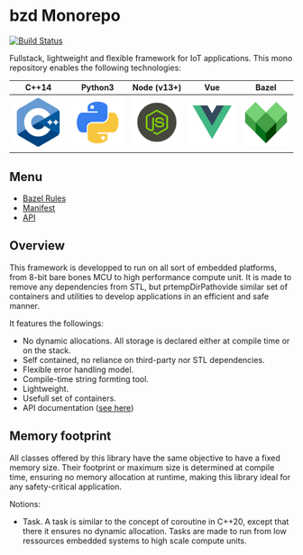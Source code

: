 # bzd Monorepo

[![Build Status](https://travis-ci.org/blaizard/cpp-async.svg?branch=master)](https://travis-ci.org/blaizard/cpp-async)

Fullstack, lightweight and flexible framework for IoT applications.
This mono repository enables the following technologies:

|C++14                         |Python3                          |Node (v13+)                    | Vue                          |Bazel                           |
|:----------------------------:|:-------------------------------:|:-----------------------------:|:----------------------------:|:------------------------------:|
|![](./docs/assets/png/cpp.png)|![](./docs/assets/png/python.png)|![](./docs/assets/png/node.png)|![](./docs/assets/png/vue.png)|![](./docs/assets/png/bazel.png)|

## Menu

- [Bazel Rules](./docs/bazel_rules.md)
- [Manifest](./docs/manifest.md)
- [API](./docs/api/cc/index.md)

## Overview

This framework is developped to run on all sort of embedded platforms, from 8-bit bare bones MCU to high performance compute unit.
It is made to remove any dependencies from STL, but prtempDirPathovide similar set of containers and utilities to develop applications in an
efficient and safe manner.

It features the followings:
- No dynamic allocations. All storage is declared either at compile time or on the stack.
- Self contained, no reliance on third-party nor STL dependencies.
- Flexible error handling model.
- Compile-time string formting tool.
- Lightweight.
- Usefull set of containers.
- API documentation ([see here](./docs/api/cc/index.md))

## Memory footprint

All classes offered by this library have the same objective to have a fixed memory size. Their footprint or maximum size
is determined at compile time, ensuring no memory allocation at runtime, making this library ideal for any safety-critical application.

Notions:
- Task. A task is similar to the concept of coroutine in C++20, except that there it ensures no dynamic allocation. Tasks are made to run from low ressources embedded systems to high scale compute units.
